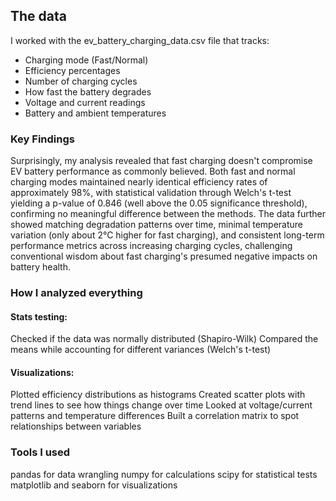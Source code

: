 ## The data
I worked with the ev_battery_charging_data.csv file that tracks:

- Charging mode (Fast/Normal)
- Efficiency percentages
- Number of charging cycles
- How fast the battery degrades
- Voltage and current readings
- Battery and ambient temperatures

### Key Findings

Surprisingly, my analysis revealed that fast charging doesn't compromise EV battery performance as commonly believed. 
Both fast and normal charging modes maintained nearly identical efficiency rates of approximately 98%, with statistical validation 
through Welch's t-test yielding a p-value of 0.846 (well above the 0.05 significance threshold), confirming no meaningful difference between the methods. 
The data further showed matching degradation patterns over time, minimal temperature variation (only about 2°C higher for fast charging), and consistent 
long-term performance metrics across increasing charging cycles, challenging conventional wisdom about fast charging's presumed negative impacts on battery health.

### How I analyzed everything

#### Stats testing:

Checked if the data was normally distributed (Shapiro-Wilk)
Compared the means while accounting for different variances (Welch's t-test)


#### Visualizations:

Plotted efficiency distributions as histograms
Created scatter plots with trend lines to see how things change over time
Looked at voltage/current patterns and temperature differences
Built a correlation matrix to spot relationships between variables



### Tools I used

pandas for data wrangling
numpy for calculations
scipy for statistical tests
matplotlib and seaborn for visualizations
